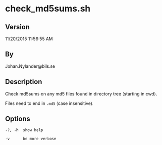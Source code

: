 # check_md5sums.sh

## Version

11/20/2015 11:56:55 AM

## By

Johan.Nylander\@bils.se

## Description

Check md5sums on any md5 files found in directory tree (starting in cwd).

Files need to end in `.md5` (case insensitive).

## Options

    -?, -h  show help

    -v      be more verbose

